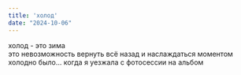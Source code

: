 ```yaml
---
title: 'холод'
date: "2024-10-06"
---
```


холод - это зима  
это невозможность вернуть всё назад и наслаждаться моментом  
холодно было… когда я уезжала с фотосессии на альбом  